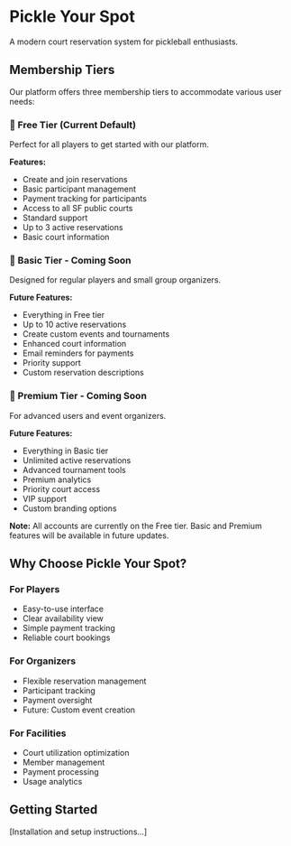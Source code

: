 # Pickle Your Spot

A modern court reservation system for pickleball enthusiasts.

## Membership Tiers

Our platform offers three membership tiers to accommodate various user needs:

### 🎾 Free Tier (Current Default)
Perfect for all players to get started with our platform.

**Features:**
- Create and join reservations
- Basic participant management
- Payment tracking for participants
- Access to all SF public courts
- Standard support
- Up to 3 active reservations
- Basic court information

### 💫 Basic Tier - Coming Soon
Designed for regular players and small group organizers.

**Future Features:**
- Everything in Free tier
- Up to 10 active reservations
- Create custom events and tournaments
- Enhanced court information
- Email reminders for payments
- Priority support
- Custom reservation descriptions

### 🌟 Premium Tier - Coming Soon
For advanced users and event organizers.

**Future Features:**
- Everything in Basic tier
- Unlimited active reservations
- Advanced tournament tools
- Premium analytics
- Priority court access
- VIP support
- Custom branding options

**Note:** All accounts are currently on the Free tier. Basic and Premium features will be available in future updates.

## Why Choose Pickle Your Spot?

### For Players
- Easy-to-use interface
- Clear availability view
- Simple payment tracking
- Reliable court bookings

### For Organizers
- Flexible reservation management
- Participant tracking
- Payment oversight
- Future: Custom event creation

### For Facilities
- Court utilization optimization
- Member management
- Payment processing
- Usage analytics

## Getting Started

[Installation and setup instructions...] 